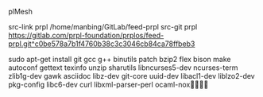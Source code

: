 plMesh

src-link prpl /home/manbing/GitLab/feed-prpl
src-git prpl https://gitlab.com/prpl-foundation/prplos/feed-prpl.git^c0be578a7b1f4760b38c3c3046cb84ca78ffbeb3

sudo apt-get install git gcc g++ binutils patch bzip2 flex bison make autoconf gettext texinfo unzip sharutils libncurses5-dev ncurses-term zlib1g-dev gawk asciidoc libz-dev git-core uuid-dev libacl1-dev liblzo2-dev pkg-config libc6-dev curl libxml-parser-perl ocaml-nox